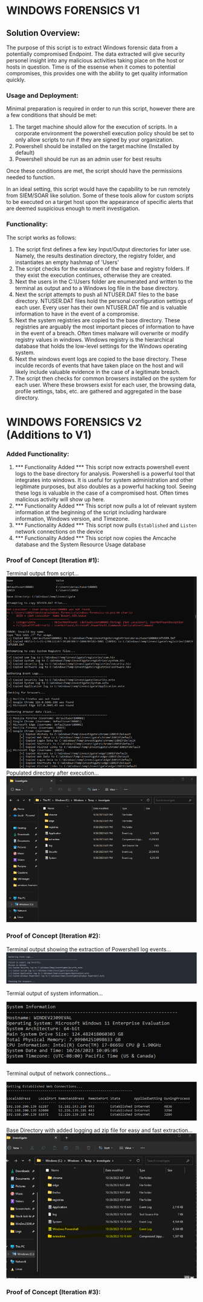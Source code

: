 # WINDOWS FORENSICS V1
## Solution Overview:
The purpose of this script is to extract Windows forensic data from a potentially compromised Endpoint. The data extracted will give security personel insight into any malicious activities taking place on the host or hosts in question. Time is of the essense when it comes to potential compromises, this provides one with the ability to get quality information quickly.

### Usage and Deployment: 
Minimal preparation is required in order to run this script, however there are a few conditions that should be met:
1. The target machine should allow for the execution of scripts. In a corporate environment the powershell execution policy should be set to only allow scripts to run if they are signed by your organization. 
2. Powershell should be installed on the target machine (Installed by default)
3. Powershell should be run as an admin user for best results

Once these conditions are met, the script should have the permissions needed to function. 

In an ideal setting, this script would have the capability to be run remotely from SIEM/SOAR like solution. Some of these tools allow for custom scripts to be executed on a target host upon the appearance of specific alerts that are deemed suspicious enough to merit investigation.

### Functionality:
The script works as follows:
1. The script first defines a few key Input/Output directories for later use. Namely, the results destination directory, the registry folder, and instantiates an empty hashmap of 'Users'
2. The script checks for the existance of the base and registry folders. If they exist the execution continues, otherwise they are created.
3. Next the users in the C:\Users folder are enumerated and written to the terminal as output and to a Windows log file in the base directory.
4. Next the script attempts to push all NTUSER.DAT files to the base directory. NTUSER.DAT files hold the personal configuration settings of each user. Every user has their own NTUSER.DAT file and is valuable information to have in the event of a compromise.
5. Next the system registries are copied to the base directory. These registries are arguably the most important pieces of information to have in the event of a breach. Often times malware will overwrite or modify registry values in windows. Windows registry is the hierarchical database that holds the low-level settings for the Windows operating system.
6. Next the windows event logs are copied to the base directory. These inculde records of events that have taken place on the host and will likely include valuable evidence in the case of a legitimate breach.
7. The script then checks for common browsers installed on the system for each user. Where these browsers exist for each user, the browsing data, profile settings, tabs, etc. are gathered and aggregated in the base directory.

# WINDOWS FORENSICS V2 (Additions to V1)
### Added Functionality:
1. *** Functionality Added *** This script now extracts powershell event logs to the base directory for analysis. Powershell is a powerful tool that integrates into windows. It is useful for system administration and other legitimate purposes, but also doubles as a powerful hacking tool. Seeing these logs is valuable in the case of a compromised host. Often times malicious activity will show up here.
2. *** Functionality Added *** This script now pulls a lot of relevant system information at the beginning of the script including hardware information, Windows version, and Timezone.
3. *** Functionality Added *** This script now pulls `Established` and `Listen` network connections on the device
4. *** Functionality Added *** This script now copies the Amcache database and the System Resource Usage database

### Proof of Concept (Iteration #1):
Terminal output from script...
![Terminal Output](/POC.png)
Populated directory after execution...
![Base Directory](/BaseDirectory.png)

### Proof of Concept (Iteration #2):
Terminal output showing the extraction of Powershell log events...
![Terminal Output](/POC2.png)

Termial output of system information...

![System Information](/POC2-sysinfo.png)

Terminal output of network connections...

![Network Information](/POC2-netinfo.png)

Base Directory with added logging ad zip file for easy and fast extraction...
![Base Directory with added logging ad zip file for extraction](/BaseDirectoryIteration2.png)

### Proof of Concept (Iteration #3):

